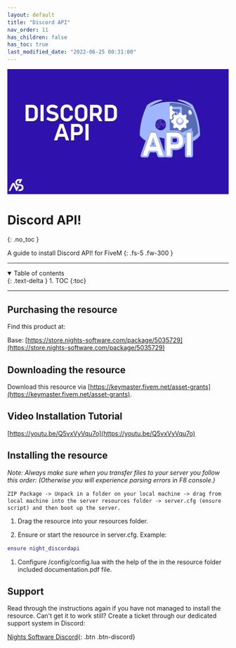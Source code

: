 ```yaml
---
layout: default
title: "Discord API"
nav_order: 11
has_children: false
has_toc: true
last_modified_date: "2022-06-25 00:31:00"
---
```


<img class="cover-img" src="/assets/img/discordAPI.png" alt="Discord API! Resource" draggable="false">

# Discord API!
{: .no_toc }

A guide to install Discord API! for FiveM
{: .fs-5 .fw-300 }

---

<details open markdown="block">
  <summary>
    Table of contents
  </summary>
  {: .text-delta }
1. TOC
{:toc}
</details>

---

## Purchasing the resource

Find this product at:

Base: [https://store.nights-software.com/package/5035729](https://store.nights-software.com/package/5035729)

## Downloading the resource

Download this resource via [https://keymaster.fivem.net/asset-grants](https://keymaster.fivem.net/asset-grants).

## Video Installation Tutorial

[https://youtu.be/Q5vxVyVqu7o](https://youtu.be/Q5vxVyVqu7o)

## Installing the resource

*Note: Always make sure when you transfer files to your server you follow this order: (Otherwise you will experience parsing errors in F8 console.)*

```
ZIP Package -> Unpack in a folder on your local machine -> drag from local machine into the server resources folder -> server.cfg (ensure script) and then boot up the server.
```

1. Drag the resource into your resources folder.

1. Ensure or start the resource in server.cfg. 
Example:
```lua
ensure night_discordapi
```

1. Configure /config/config.lua with the help of the in the resource folder included documentation.pdf file.

## Support

Read through the instructions again if you have not managed to install the resource. Can't get it to work still? 
Create a ticket through our dedicated support system in Discord: 

[Nights Software Discord](https://ns.ea-rp.com){: .btn .btn-discord}
